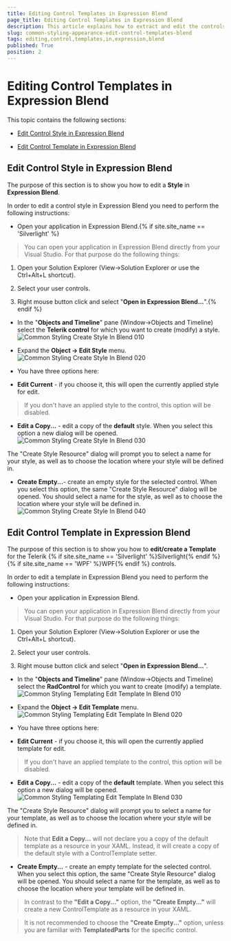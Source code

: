 ```yaml
---
title: Editing Control Templates in Expression Blend
page_title: Editing Control Templates in Expression Blend
description: This article explains how to extract and edit the controls' styles and templates in Microsoft Blend.
slug: common-styling-appearance-edit-control-templates-blend
tags: editing,control,templates,in,expression,blend
published: True
position: 2
---
```


# Editing Control Templates in Expression Blend



This topic contains the following sections:

* [Edit Control Style in Expression Blend](#editing-control-templates-in-expression-blend)

* [Edit Control Template in Expression Blend](#edit-control-style-in-expression-blend)

## Edit Control Style in Expression Blend

The purpose of this section is to show you how to edit a __Style__ in __Expression Blend__. 

In order to edit a control style in Expression Blend you need to perform the following instructions:

* Open your application in Expression Blend.{% if site.site_name == 'Silverlight' %}

>You can open your application in Expression Blend directly from your Visual Studio. For that purpose do the following things:

1. Open your Solution Explorer (View->Solution Explorer or use the Ctrl+Alt+L shortcut).

1. Select your user controls.

1. Right mouse button click and select "__Open in Expression Blend...__".{% endif %}

* In the "__Objects and Timeline__" pane (Window->Objects and Timeline) select the __Telerik control__ for which you want to create (modify) a style.
![Common Styling Create Style In Blend 010](images/Common_StylingCreateStyleInBlend_010.png)

* Expand the __Object -> Edit Style__ menu.
![Common Styling Create Style In Blend 020](images/Common_StylingCreateStyleInBlend_020.png)

* You have three options here:

* __Edit Current__ - if you choose it, this will open the currently applied style for edit.

>If you don't have an applied style to the control, this option will be disabled.

* __Edit a Copy...__ - edit a copy of the __default__ style. When you select this option a new dialog will be opened.
 ![Common Styling Create Style In Blend 030](images/Common_StylingCreateStyleInBlend_030.png)

The "Create Style Resource" dialog will prompt you to select a name for your style, as well as to choose the location where your style will be defined in.

* __Create Empty...__- create an empty style for the selected control. When you select this option, the same "Create Style Resource" dialog will be opened. You should select a name for the style, as well as to choose the location where your style will be defined in.
![Common Styling Create Style In Blend 040](images/Common_StylingCreateStyleInBlend_040.png)

## Edit Control Template in Expression Blend

The purpose of this section is to show you how to __edit/create a Template__ for the Telerik {% if site.site_name == 'Silverlight' %}Silverlight{% endif %}{% if site.site_name == 'WPF' %}WPF{% endif %} controls.

In order to edit a template in Expression Blend you need to perform the following instructions:

* Open your application in Expression Blend.

>You can open your application in Expression Blend directly from your Visual Studio. For that purpose do the following things:

1. Open your Solution Explorer (View->Solution Explorer or use the Ctrl+Alt+L shortcut).

1. Select your user controls.

1. Right mouse button click and select "__Open in Expression Blend...__".

* In the "__Objects and Timeline__" pane (Window->Objects and Timeline) select the __RadControl__ for which you want to create (modify) a template.
![Common Styling Templating Edit Template In Blend 010](images/Common_StylingTemplatingEditTemplateInBlend_010.png)

* Expand the __Object -> Edit Template__ menu.
![Common Styling Templating Edit Template In Blend 020](images/Common_StylingTemplatingEditTemplateInBlend_020.png)

* You have three options here:

* __Edit Current__ - if you choose it, this will open the currently applied template for edit.

>If you don't have an applied template to the control, this option will be disabled.

* __Edit a Copy...__ - edit a copy of the __default__ template. When you select this option a new dialog will be opened.
![Common Styling Templating Edit Template In Blend 030](images/Common_StylingTemplatingEditTemplateInBlend_030.png)

The "Create Style Resource" dialog will prompt you to select a name for your template, as well as to choose the location where your style will be defined in.

>Note that __Edit a Copy...__ will not declare you a copy of the default template as a resource in your XAML. Instead, it will create a copy of the default style with a ControlTemplate setter.

* __Create Empty...__ - create an empty template for the selected control. When you select this option, the same "Create Style Resource" dialog will be opened. You should select a name for the template, as well as to choose the location where your template will be defined in.

>In contrast to the __"Edit a Copy..."__ option, the __"Create Empty..."__ will create a new ControlTemplate as a resource in your XAML.

>It is not recommended to choose the __"Create Empty..."__ option, unless you are familiar with __TemplatedParts__ for the specific control.
